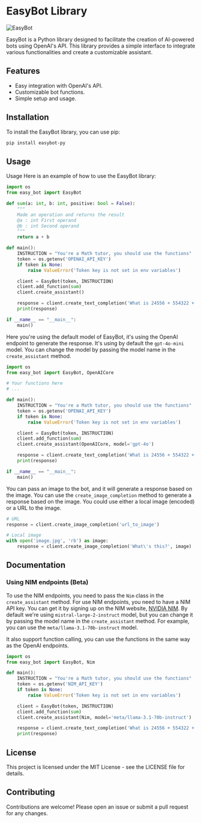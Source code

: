 # EasyBot Library

![EasyBot](https://i.ibb.co/k5TCDmj/b-NMDiaaij-Px-ZLt-LQJCHVh.png)

EasyBot is a Python library designed to facilitate the creation of AI-powered bots using OpenAI's API. This library provides a simple interface to integrate various functionalities and create a customizable assistant.

## Features

- Easy integration with OpenAI's API.
- Customizable bot functions.
- Simple setup and usage.

## Installation

To install the EasyBot library, you can use pip:

```bash
pip install easybot-py
```

## Usage

Usage
Here is an example of how to use the EasyBot library:

```python
import os
from easy_bot import EasyBot

def sum(a: int, b: int, positive: bool = False):
    """
    Made an operation and returns the result
    @a : int First operand
    @b : int Second operand
    """
    return a + b

def main():
    INSTRUCTION = "You're a Math tutor, you should use the functions"
    token = os.getenv('OPENAI_API_KEY')
    if token is None:
        raise ValueError('Token key is not set in env variables')

    client = EasyBot(token, INSTRUCTION)
    client.add_function(sum)
    client.create_assistant()

    response = client.create_text_completion('What is 24556 + 554322 + 2')
    print(response)

if __name__ == "__main__":
    main()
```

Here you're using the default model of EasyBot, it's using the OpenAI endpoint to generate the response. It's using by default the `gpt-4o-mini` model. You can change the model by passing the model name in the `create_assistant` method.

```python
import os
from easy_bot import EasyBot, OpenAICore

# Your functions here
# ...

def main():
    INSTRUCTION = "You're a Math tutor, you should use the functions"
    token = os.getenv('OPENAI_API_KEY')
    if token is None:
        raise ValueError('Token key is not set in env variables')

    client = EasyBot(token, INSTRUCTION)
    client.add_function(sum)
    client.create_assistant(OpenAICore, model='gpt-4o')

    response = client.create_text_completion('What is 24556 + 554322 + 2')
    print(response)

if __name__ == "__main__":
    main()
```

You can pass an image to the bot, and it will generate a response based on the image. You can use the `create_image_completion` method to generate a response based on the image. You could use either a local image (encoded) or a URL to the image.

```python
# URL
response = client.create_image_completion('url_to_image')

# Local image
with open('image.jpg', 'rb') as image:
    response = client.create_image_completion('What\'s this?', image)
```

## Documentation

### Using NIM endpoints (Beta)

To use the NIM endpoints, you need to pass the `Nim` class in the `create_assistant` method. For use NIM endpoints, you need to have a NIM API key. You can get it by signing up on the NIM website, [NVIDIA NIM](https://build.nvidia.com/nim).
By default we're using `mistral-large-2-instruct` model, but you can change it by passing the model name in the `create_assistant` method. For example, you can use the `meta/llama-3.1-70b-instruct` model.

It also support function calling, you can use the functions in the same way as the OpenAI endpoints.

```python
import os
from easy_bot import EasyBot, Nim

def main():
    INSTRUCTION = "You're a Math tutor, you should use the functions"
    token = os.getenv('NIM_API_KEY')
    if token is None:
        raise ValueError('Token key is not set in env variables')

    client = EasyBot(token, INSTRUCTION)
    client.add_function(sum)
    client.create_assistant(Nim, model='meta/llama-3.1-70b-instruct')

    response = client.create_text_completion('What is 24556 + 554322 + 2')
    print(response)
```

## License

This project is licensed under the MIT License - see the LICENSE file for details.

## Contributing

Contributions are welcome! Please open an issue or submit a pull request for any changes.
